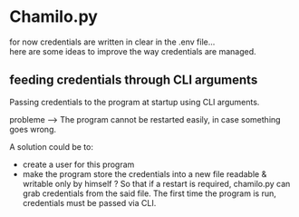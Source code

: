 # Chamilo.py
for now credentials are written in clear in the .env file...
<br/>here are some ideas to improve the way credentials are managed.

## feeding credentials through CLI arguments
Passing credentials to the program at startup using CLI arguments.

probleme --> The program cannot be restarted easily, in case something goes wrong.<br/>

A solution could be to:
* create a user for this program
* make the program store the credentials into a new file readable & writable only by himself ?
So that if a restart is required, chamilo.py can grab credentials from the said file.
The first time the program is run, credentials must be passed via CLI.